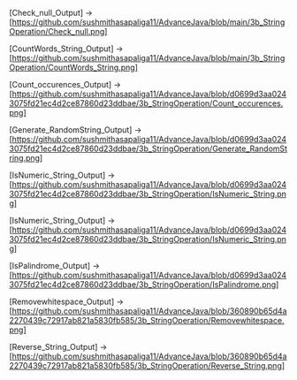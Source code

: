 [Check_null_Output] -> [https://github.com/sushmithasapaliga11/AdvanceJava/blob/main/3b_StringOperation/Check_null.png]

[CountWords_String_Output]  ->
[https://github.com/sushmithasapaliga11/AdvanceJava/blob/main/3b_StringOperation/CountWords_String.png]

[Count_occurences_Output] -> [https://github.com/sushmithasapaliga11/AdvanceJava/blob/d0699d3aa0243075fd21ec4d2ce87860d23ddbae/3b_StringOperation/Count_occurences.png]


[Generate_RandomString_Output] -> [https://github.com/sushmithasapaliga11/AdvanceJava/blob/d0699d3aa0243075fd21ec4d2ce87860d23ddbae/3b_StringOperation/Generate_RandomString.png]

[IsNumeric_String_Output] ->
[https://github.com/sushmithasapaliga11/AdvanceJava/blob/d0699d3aa0243075fd21ec4d2ce87860d23ddbae/3b_StringOperation/IsNumeric_String.png]

[IsNumeric_String_Output] -> [https://github.com/sushmithasapaliga11/AdvanceJava/blob/d0699d3aa0243075fd21ec4d2ce87860d23ddbae/3b_StringOperation/IsNumeric_String.png]

[IsPalindrome_Output] -> [https://github.com/sushmithasapaliga11/AdvanceJava/blob/d0699d3aa0243075fd21ec4d2ce87860d23ddbae/3b_StringOperation/IsPalindrome.png]

[Removewhitespace_Output] -> [https://github.com/sushmithasapaliga11/AdvanceJava/blob/360890b65d4a2270439c72917ab821a5830fb585/3b_StringOperation/Removewhitespace.png]

[Reverse_String_Output] -> [https://github.com/sushmithasapaliga11/AdvanceJava/blob/360890b65d4a2270439c72917ab821a5830fb585/3b_StringOperation/Reverse_String.png]




